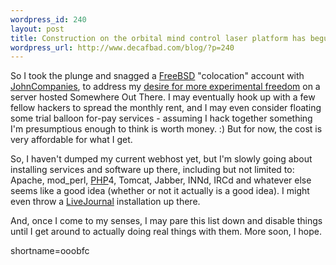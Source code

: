 ```yaml
--- 
wordpress_id: 240
layout: post
title: Construction on the orbital mind control laser platform has begun
wordpress_url: http://www.decafbad.com/blog/?p=240
---
```

<p>So I took the plunge and snagged a <a href="http://www.decafbad.com/twiki/bin/view/Main/FreeBSD">FreeBSD</a> "colocation" account with <a href="http://www.johncompanies.com/collocation/freebsd/index.html">JohnCompanies</a>, to address my <a href="http://www.decafbad.com/news_archives/000252.phtml">desire for more experimental freedom</a> on a server hosted Somewhere Out There.  I may eventually hook up with a few fellow hackers to spread the monthly rent, and I may even consider floating some trial balloon for-pay services - assuming I hack together something I'm presumptious enough to think is worth money.  :)  But for now, the cost is very affordable for what I get.</p>
<p>So, I haven't dumped my current webhost yet, but I'm slowly going about installing services and software up there, including but not limited to: Apache, mod_perl, <a href="http://www.decafbad.com/twiki/bin/view/Main/PHP">PHP</a>4, Tomcat, Jabber, INNd, IRCd and whatever else seems like a good idea (whether or not it actually is a good idea).  I might even throw a <a href="http://www.decafbad.com/twiki/bin/view/Main/LiveJournal">LiveJournal</a> installation up there.</p>
<p>And, once I come to my senses, I may pare this list down and disable things until I get around to actually doing real things with them.  More soon, I hope.</p>
<!--more-->
shortname=ooobfc
